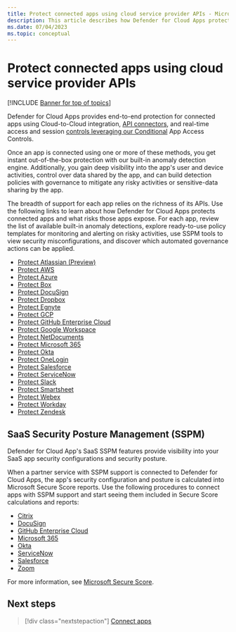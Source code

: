 ```yaml
---
title: Protect connected apps using cloud service provider APIs - Microsoft Defender for Cloud Apps
description: This article describes how Defender for Cloud Apps protects your connected apps.
ms.date: 07/04/2023
ms.topic: conceptual
---
```

# Protect connected apps using cloud service provider APIs

[!INCLUDE [Banner for top of topics](includes/banner.md)]

Defender for Cloud Apps provides end-to-end protection for connected apps using Cloud-to-Cloud integration, [API connectors](enable-instant-visibility-protection-and-governance-actions-for-your-apps.md), and real-time access and session [controls leveraging our Conditional](proxy-intro-aad.md) App Access Controls.

Once an app is connected using one or more of these methods, you get instant out-of-the-box protection with our built-in anomaly detection engine. Additionally, you gain deep visibility into the app's user and device activities, control over data shared by the app, and can build detection policies with governance to mitigate any risky activities or sensitive-data sharing by the app.

The breadth of support for each app relies on the richness of its APIs. Use the following links to learn about how Defender for Cloud Apps protects connected apps and what risks those apps expose. For each app, review the list of available built-in anomaly detections, explore ready-to-use policy templates for monitoring and alerting on risky activities, use SSPM tools to view security misconfigurations, and discover which automated governance actions can be applied.

- [Protect Atlassian (Preview)](protect-atlassian.md)
- [Protect AWS](protect-aws.md)
- [Protect Azure](protect-azure.md)
- [Protect Box](protect-box.md)
- [Protect DocuSign](protect-docusign.md)
- [Protect Dropbox](protect-dropbox.md)
- [Protect Egnyte](protect-egnyte.md)
- [Protect GCP](protect-gcp.md)
- [Protect GitHub Enterprise Cloud](protect-github.md)
- [Protect Google Workspace](protect-google-workspace.md)
- [Protect NetDocuments](protect-netdocuments.md)
- [Protect Microsoft 365](protect-office-365.md)
- [Protect Okta](protect-okta.md)
- [Protect OneLogin](protect-onelogin.md)
- [Protect Salesforce](protect-salesforce.md)
- [Protect ServiceNow](protect-servicenow.md)
- [Protect Slack](protect-slack.md)
- [Protect Smartsheet](protect-smartsheet.md)
- [Protect Webex](protect-webex.md)
- [Protect Workday](protect-workday.md)
- [Protect Zendesk](protect-zendesk.md)

## SaaS Security Posture Management (SSPM)

Defender for Cloud App's SaaS SSPM features provide visibility into your SaaS app security configurations and security posture.

When a partner service with SSPM support is connected to Defender for Cloud Apps, the app's security configuration and posture is calculated into Microsoft Secure Score reports. Use the following procedures to connect apps with SSPM support and start seeing them included in Secure Score calculations and reports:

- [Citrix](connect-citrix-sharefile.md)
- [DocuSign](connect-docusign.md)
- [GitHub Enterprise Cloud](connect-github-ec.md)
- [Microsoft 365](connect-office-365.md)
- [Okta](connect-okta.md)
- [ServiceNow](connect-servicenow.md)
- [Salesforce](connect-salesforce.md)
- [Zoom](connect-zoom.md)

For more information, see [Microsoft Secure Score](/microsoft-365/security/defender/microsoft-secure-score).

## Next steps

> [!div class="nextstepaction"]
> [Connect apps](enable-instant-visibility-protection-and-governance-actions-for-your-apps.md)
